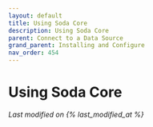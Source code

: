 ```yaml
---
layout: default
title: Using Soda Core
description: Using Soda Core
parent: Connect to a Data Source
grand_parent: Installing and Configure
nav_order: 454
---
```


# Using Soda Core
*Last modified on {% last_modified_at %}*